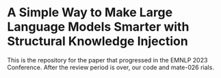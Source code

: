 # A Simple Way to Make Large Language Models Smarter with Structural Knowledge Injection
This is the repository for the paper that progressed in the EMNLP 2023 Conference. After the review period is over, our code and mate-026
rials.

